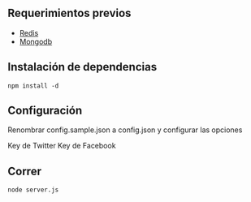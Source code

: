 ## Requerimientos previos

* [Redis](http://redis.io)
* [Mongodb](http://www.mongodb.org)

## Instalación de dependencias

```
npm install -d
```

## Configuración

Renombrar config.sample.json a config.json y configurar las opciones

Key de Twitter
Key de Facebook

## Correr

```
node server.js
```
